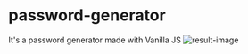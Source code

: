# password-generator
It's a password generator made with Vanilla JS
![result-image](https://user-images.githubusercontent.com/81714858/216318067-4ca456c0-7829-43b5-91aa-64ddb2659464.png)
